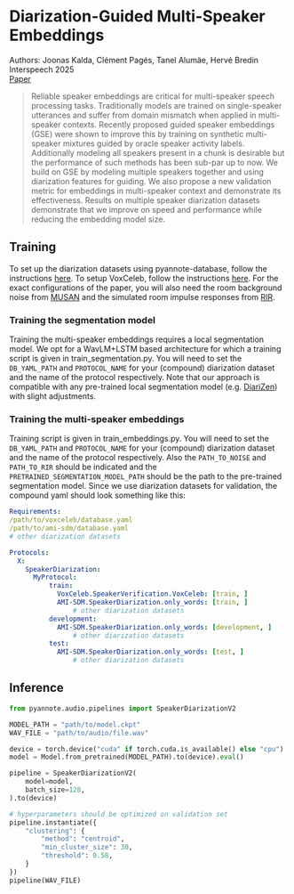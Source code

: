 # Diarization-Guided Multi-Speaker Embeddings
Authors: Joonas Kalda, Clément Pagés, Tanel Alumäe, Hervé Bredin  
Interspeech 2025  
[Paper](https://www.isca-archive.org/interspeech_2025/kalda25_interspeech.html)

> Reliable speaker embeddings are critical for multi-speaker speech processing tasks. Traditionally models are trained on single-speaker utterances and suffer from domain mismatch when applied in multi-speaker contexts. Recently proposed guided speaker embeddings (GSE) were shown to improve this by training on synthetic multi-speaker mixtures guided by oracle speaker activity labels. Additionally modeling all speakers present in a chunk is desirable but the performance of such methods has been sub-par up to now. We build on GSE by modeling multiple speakers together and using diarization features for guiding. We also propose a new validation metric for embeddings in multi-speaker context and demonstrate its effectiveness. Results on multiple speaker diarization datasets demonstrate that we improve on speed and performance while reducing the embedding model size.

## Training

To set up the diarization datasets using pyannote-database, follow the instructions [here](https://github.com/FrenchKrab/datasets-pyannote). To setup VoxCeleb, follow the instructions [here](https://github.com/pyannote/pyannote-db-voxceleb). For the exact configurations of the paper, you will also need the room background noise from [MUSAN](https://www.openslr.org/17/) and the simulated room impulse responses from [RIR](https://www.openslr.org/17/).

### Training the segmentation model

Training the multi-speaker embeddings requires a local segmentation model. We opt for a WavLM+LSTM based architecture for which a training script is given in train_segmentation.py. You will need to set the `DB_YAML_PATH` and `PROTOCOL_NAME` for your (compound) diarization dataset and the name of the protocol respectively. Note that our approach is compatible with any pre-trained local segmentation model (e.g. [DiariZen](https://github.com/BUTSpeechFIT/DiariZen)) with slight adjustments.

### Training the multi-speaker embeddings

Training script is given in train_embeddings.py. You will need to set the `DB_YAML_PATH` and `PROTOCOL_NAME` for your (compound) diarization dataset and the name of the protocol respectively. Also the `PATH_TO_NOISE` and `PATH_TO_RIR` should be indicated and the `PRETRAINED_SEGMENTATION_MODEL_PATH` should be the path to the pre-trained segmentation model. Since we use diarization datasets for validation, the compound yaml should look something like this:

```yaml
Requirements:
/path/to/voxceleb/database.yaml
/path/to/ami-sdm/database.yaml
# other diarization datasets

Protocols:
  X:
    SpeakerDiarization:
      MyProtocol:
          train:
            VoxCeleb.SpeakerVerification.VoxCeleb: [train, ]
            AMI-SDM.SpeakerDiarization.only_words: [train, ]
                # other diarization datasets
          development:
            AMI-SDM.SpeakerDiarization.only_words: [development, ]
                # other diarization datasets
          test:
            AMI-SDM.SpeakerDiarization.only_words: [test, ]
                # other diarization datasets
```

## Inference

```python
from pyannote.audio.pipelines import SpeakerDiarizationV2

MODEL_PATH = "path/to/model.ckpt"
WAV_FILE = "path/to/audio/file.wav"

device = torch.device("cuda" if torch.cuda.is_available() else "cpu")
model = Model.from_pretrained(MODEL_PATH).to(device).eval()

pipeline = SpeakerDiarizationV2(
    model=model,
    batch_size=128,
).to(device)

# hyperparameters should be optimized on validation set
pipeline.instantiate({
    "clustering": {
        "method": "centroid",
        "min_cluster_size": 30,
        "threshold": 0.58,
    }
})
pipeline(WAV_FILE)
```